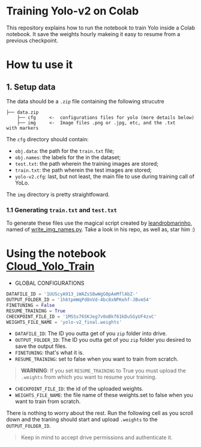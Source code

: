 Training Yolo-v2 on Colab
===

This repository explains how to run the notebook to train Yolo inside a Colab notebook. It save the weights hourly makeing it easy to resume from a previous checkpoint.

# How tu use it

## 1. Setup data

The data should be a `.zip` file containing the following strucutre

    ├── data.zip
        ├── cfg     <-  configurations files for yolo (more details below)
        ├── img     <-  Image files .png or .jpg, etc, and the .txt     with markers

The `cfg` directory should contain:
- `obj.data`: the path for the `train.txt` file;
- `obj.names`: the labels for the in the dataset;
- `test.txt`: the path wherein the training images are stored;
- `train.txt`: the path wherein the test images are stored;
- `yolo-v2.cfg`: last, but not least, the main file to use during training call of YoLo.

The `img` directory is pretty straightfoward. 

### 1.1 Generating `train.txt` and `test.txt`

To generate these files use the magical script created by [leandrobmarinho](https://github.com/leandrobmarinho/), named of [write_img_names.py](https://github.com/leandrobmarinho/yolo-marker/blob/master/write_img_names.py). Take a look in his repo, as well as, star him :)

# Using the notebook [Cloud_Yolo_Train](Cloud_Yolo_Train.ipynb)

- GLOBAL CONFIGURATIONS

```python
DATAFILE_ID = '1UUScyA913_iWAZsS8wWgG0pAeMflAbZ-'
OUTPUT_FOLDER_ID = '1h6tpmWqPd8nVd-4bc8xNPKehf-JBvm54'
FINETUNING = False
RESUME_TRAINING = True
CHECKPOINT_FILE_ID = '1MSSs76SKJeg7v0oBkf61kDuSGyUF4zxC'
WEIGHTS_FILE_NAME = 'yolo-v2_final.weights'
``` 

- `DATAFILE_ID`: The ID you outta get of you `zip` folder into drive.
- `OUTPUT_FOLDER_ID`: The ID you outta get of you `zip` folder you desired to save the output files.
- `FINETUNING`: that's what it is.
- `RESUME_TRAINING`: set to false when you want to train from scratch.

>  **WARNING**: If you set `RESUME_TRAINING` to True you must upload the `.weights` from which you want to resume your training. 

- `CHECKPOINT_FILE_ID`: the id of the uploaded weights.
- `WEIGHTS_FILE_NAME`: the file name of these weights.set to false when you want to train from scratch.

There is nothing to worry about the rest. Run the following cell as you scroll down and the traning should start and upload `.weights` to the `OUTPUT_FOLDER_ID`.

> Keep in mind to accept drive permissions and authenticate it.